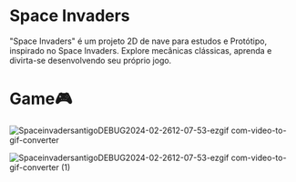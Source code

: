 # Space Invaders
 
"Space Invaders" é um projeto 2D de nave para estudos e Protótipo, inspirado no Space Invaders. Explore mecânicas clássicas, aprenda e divirta-se desenvolvendo seu próprio jogo.

# Game🎮

![SpaceinvadersantigoDEBUG2024-02-2612-07-53-ezgif com-video-to-gif-converter](https://github.com/Sam1536/Space-Invaders/assets/89424721/9eb78cac-4277-4aba-921b-97012e5667a0)


![SpaceinvadersantigoDEBUG2024-02-2612-07-53-ezgif com-video-to-gif-converter (1)](https://github.com/Sam1536/Space-Invaders/assets/89424721/7ed61045-b2ba-4905-8afe-14cb56e51c22)
